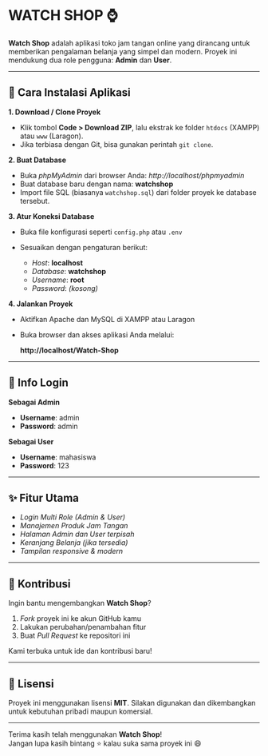 # WATCH SHOP ⌚

**Watch Shop** adalah aplikasi toko jam tangan online yang dirancang untuk memberikan pengalaman belanja yang simpel dan modern. Proyek ini mendukung dua role pengguna: **Admin** dan **User**.

---

## 📌 Cara Instalasi Aplikasi

**1. Download / Clone Proyek**
- Klik tombol **Code > Download ZIP**, lalu ekstrak ke folder `htdocs` (XAMPP) atau `www` (Laragon).
- Jika terbiasa dengan Git, bisa gunakan perintah `git clone`.

**2. Buat Database**
- Buka _phpMyAdmin_ dari browser Anda: _http://localhost/phpmyadmin_
- Buat database baru dengan nama: **watchshop**
- Import file SQL (biasanya `watchshop.sql`) dari folder proyek ke database tersebut.

**3. Atur Koneksi Database**
- Buka file konfigurasi seperti `config.php` atau `.env`
- Sesuaikan dengan pengaturan berikut:

  - _Host_: **localhost**
  - _Database_: **watchshop**
  - _Username_: **root**
  - _Password_: _(kosong)_

**4. Jalankan Proyek**
- Aktifkan Apache dan MySQL di XAMPP atau Laragon
- Buka browser dan akses aplikasi Anda melalui:
  
  **http://localhost/Watch-Shop**

---

## 🔐 Info Login

**Sebagai Admin**
- **Username**: admin  
- **Password**: admin

**Sebagai User**
- **Username**: mahasiswa  
- **Password**: 123

---

## ✨ Fitur Utama

- _Login Multi Role (Admin & User)_
- _Manajemen Produk Jam Tangan_
- _Halaman Admin dan User terpisah_
- _Keranjang Belanja (jika tersedia)_
- _Tampilan responsive & modern_

---

## 🤝 Kontribusi

Ingin bantu mengembangkan **Watch Shop**?

1. _Fork_ proyek ini ke akun GitHub kamu  
2. Lakukan perubahan/penambahan fitur  
3. Buat _Pull Request_ ke repositori ini

Kami terbuka untuk ide dan kontribusi baru!

---

## 📄 Lisensi

Proyek ini menggunakan lisensi **MIT**. Silakan digunakan dan dikembangkan untuk kebutuhan pribadi maupun komersial.

---

Terima kasih telah menggunakan **Watch Shop**!  
Jangan lupa kasih bintang ⭐ kalau suka sama proyek ini 😄
